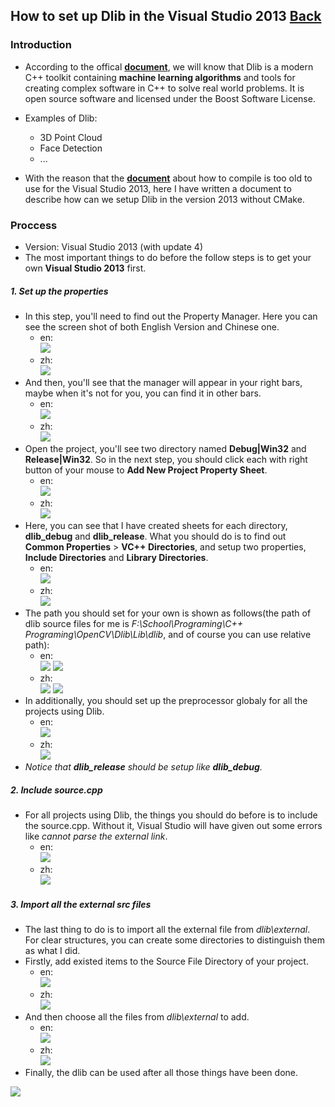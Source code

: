 ## How to set up Dlib in the Visual Studio 2013 [Back](./qa.md)

### Introduction

- According to the offical [**document**](http://dlib.net/), we will know that Dlib is a modern C++ toolkit containing **machine learning algorithms** and tools for creating complex software in C++ to solve real world problems. It is open source software and licensed under the Boost Software License.
- Examples of Dlib:
	- 3D Point Cloud
	- Face Detection
	- ...

- With the reason that the [**document**](http://dlib.net/compile.html) about how to compile is too old to use for the Visual Studio 2013, here I have written a document to describe how can we setup Dlib in the version 2013 without CMake.

### Proccess

- Version: Visual Studio 2013 (with update 4)
- The most important things to do before the follow steps is to get your own **Visual Studio 2013** first.

##### 1. Set up the properties

- In this step, you'll need to find out the Property Manager. Here you can see the screen shot of both English Version and Chinese one.
	- en: <br /> <img src="./dlib_2.png">
	- zh: <br /> <img src="./dlib_1.png">
- And then, you'll see that the manager will appear in your right bars, maybe when it's not for you, you can find it in other bars.
	- en: <br /> <img src="./dlib_4.png">
	- zh: <br /> <img src="./dlib_3.png">
- Open the project, you'll see two directory named **Debug|Win32** and **Release|Win32**. So in the next step, you should click each with right button of your mouse to **Add New Project Property Sheet**.
	- en: <br /> <img src="./dlib_6.png">
	- zh: <br /> <img src="./dlib_5.png">
- Here, you can see that I have created sheets for each directory, **dlib_debug** and **dlib_release**. What you should do is to find out **Common Properties** > **VC++ Directories**, and setup two properties, **Include Directories** and **Library Directories**.
	- en: <br /> <img src="./dlib_8.png">
	- zh: <br /> <img src="./dlib_7.png">
- The path you should set for your own is shown as follows(the path of dlib source files for me is *F:\School\Programing\C++ Programing\OpenCV\Dlib\Lib\dlib*, and of course you can use relative path):
	- en: <br /> <img src="./dlib_10.png"> <img src="./dlib_12.png">
	- zh: <br /> <img src="./dlib_9.png"> <img src="./dlib_11.png">
- In additionally, you should set up the preprocessor globaly for all the projects using Dlib.
	- en: <br /> <img src="./dlib_14.png">
	- zh: <br /> <img src="./dlib_13.png">
- *Notice that **dlib_release** should be setup like **dlib_debug**.*

##### 2. Include source.cpp

- For all projects using Dlib, the things you should do before is to include the source.cpp. Without it, Visual Studio will have given out some errors like *cannot parse the external link*.
	- en: <br /> <img src="./dlib_16.png">
	- zh: <br /> <img src="./dlib_15.png">

##### 3. Import all the external src files

- The last thing to do is to import all the external file from *dlib\external*. For clear structures, you can create some directories to distinguish them as what I did.
- Firstly, add existed items to the Source File Directory of your project.
	- en: <br /> <img src="./dlib_18.png">
	- zh: <br /> <img src="./dlib_17.png">
- And then choose all the files from *dlib\external* to add.
	- en: <br /> <img src="./dlib_20.png">
	- zh: <br /> <img src="./dlib_19.png">
- Finally, the dlib can be used after all those things have been done.

<a href="http://aleen42.github.io/" target="_blank" ><img src="./../pic/tail.gif"></a>
